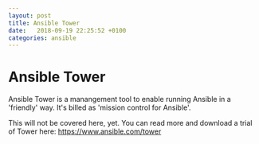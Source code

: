 ```yaml
---
layout: post
title: Ansible Tower
date:   2018-09-19 22:25:52 +0100
categories: ansible
---
```

Ansible Tower
=============

Ansible Tower is a manangement tool to enable running Ansible in a
'friendly' way. It's billed as 'mission control for Ansible'.

This will not be covered here, yet. You can read more and download a
trial of Tower here: <https://www.ansible.com/tower>
